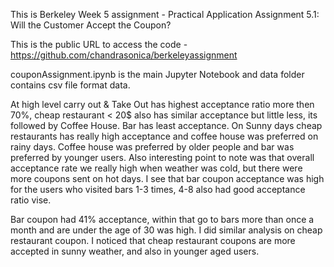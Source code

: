 This is Berkeley Week 5 assignment - Practical Application Assignment 5.1: Will the Customer Accept the Coupon?

This is the public URL to access the code - https://github.com/chandrasonica/berkeleyassignment

couponAssignment.ipynb is the main Jupyter Notebook and data folder contains csv file format data.

At high level carry out & Take Out has highest acceptance ratio more then 70%, cheap restaurant < 20$ also has similar acceptance but little less, its followed by Coffee House. Bar has least acceptance.
On Sunny days cheap restaurants has really high acceptance and coffee house was preferred on rainy days.
Coffee house was preferred by older people and bar was preferred by younger users.
Also interesting point to note was that overall acceptance rate we really high when weather was cold, but there were more coupons sent on hot days.
I see that bar coupon acceptance was high for the users who visited bars 1-3 times, 4-8 also had good acceptance ratio vise.

Bar coupon had 41% acceptance, within that go to bars more than once a month and are under the age of 30 was high.
I did similar analysis on cheap restaurant coupon. I noticed that cheap restaurant coupons are more accepted in sunny weather, and also in younger aged users.

